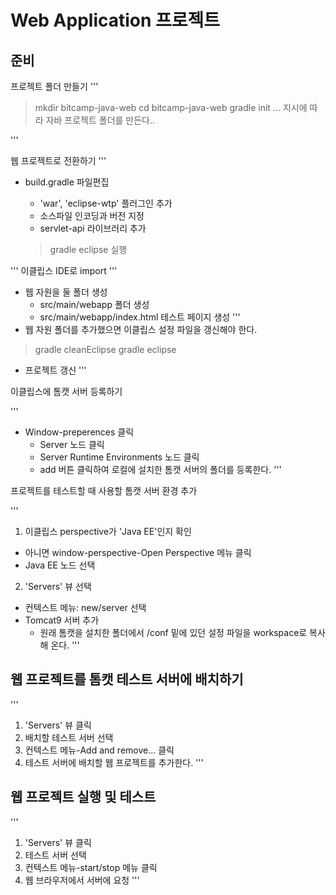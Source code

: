 # Web Application 프로젝트

## 준비

프로젝트 폴더 만들기
'''
 > mkdir bitcamp-java-web
 > cd bitcamp-java-web
 > gradle init
... 지시에 따라 자바 프로젝트 폴더를 만든다..

'''

웹 프로젝트로 전환하기
'''
- build.gradle 파일편집
  - 'war', 'eclipse-wtp' 플러그인 추가
  - 소스파일 인코딩과 버전 지정
  - servlet-api 라이브러리 추가
  
  > gradle eclipse 실행
  
'''
이클립스 IDE로 import
'''

- 웹 자원을 둘 폴더 생성
  - src/main/webapp 폴더 생성
  - src/main/webapp/index.html 테스트 페이지 생성
'''
- 웹 자원 폴더를 추가했으면 이클립스 설정 파일을 갱신해야 한다.
 > gradle cleanEclipse
 > gradle eclipse
 - 프로젝트 갱신
'''

이클립스에 톰캣 서버 등록하기

'''
- Window-preperences 클릭
  - Server 노드 클릭
  - Server Runtime Environments 노드 클릭
  - add 버튼 클릭하여 로컬에 설치한 톰캣 서버의 폴더를 등록한다.
'''

프로젝트를 테스트할 때 사용할 톰캣 서버 환경 추가

'''
1) 이클립스 perspective가 'Java EE'인지 확인
  - 아니면 window-perspective-Open Perspective 메뉴 클릭
  - Java EE 노드 선택
2) 'Servers' 뷰 선택
  - 컨텍스트 메뉴: new/server 선택
  - Tomcat9 서버 추가
    - 원래 톰캣을 설치한 폴더에서 /conf 밑에 있던 설정 파일을 workspace로 복사해 온다.
'''

## 웹 프로젝트를 톰캣 테스트 서버에 배치하기

'''
1) 'Servers' 뷰 클릭
2) 배치할 테스트 서버 선택
3) 컨텍스트 메뉴-Add and remove... 클릭
4) 테스트 서버에 배치할 웹 프로젝트를 추가한다.
'''

## 웹 프로젝트 실행 및 테스트

'''
1) 'Servers' 뷰 클릭
2) 테스트 서버 선택
3) 컨텍스트 메뉴-start/stop 메뉴 클릭
4) 웹 브라우저에서 서버에 요청
'''
